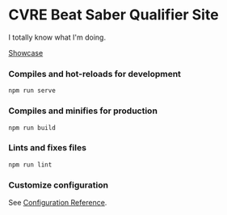 # CVRE Beat Saber Qualifier Site

I totally know what I'm doing.

[Showcase](https://imgur.com/a/zE5eg8a)

### Compiles and hot-reloads for development
```
npm run serve
```
### Compiles and minifies for production
```
npm run build
```
### Lints and fixes files
```
npm run lint
```
### Customize configuration
See [Configuration Reference](https://cli.vuejs.org/config/).